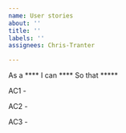 ```yaml
---
name: User stories
about: ''
title: ''
labels: ''
assignees: Chris-Tranter

---
```

As a **** I can **** So that *****

AC1 - 

AC2 -

AC3 -
